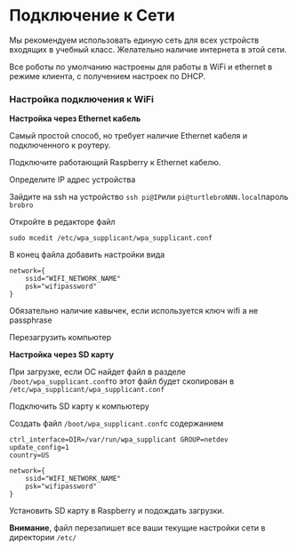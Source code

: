 # Подключение к Сети

Мы рекомендуем использовать единую сеть для всех устройств входящих в учебный класс. Желательно наличие интернета в этой сети.

Все роботы по умолчанию настроены для работы в WiFi и ethernet в режиме клиента, с получением настроек по DHCP.

### Настройка подключения к WiFi

**Настройка через Ethernet кабель**

Самый простой способ, но требует наличие Ethernet кабеля и подключенного к роутеру.

Подключите работающий Raspberry к Ethernet кабелю.

Определите IP адрес устройства

Зайдите на ssh на устройство `ssh pi@IP`или `pi@turtlebroNNN.local`пароль `brobro`

Откройте в редакторе файл

```text
sudo mcedit /etc/wpa_supplicant/wpa_supplicant.conf
```

В конец файла добавить настройки вида

```text
network={
    ssid="WIFI_NETWORK_NAME"
    psk="wifipassword"
}
```

Обязательно наличие кавычек, если используется ключ wifi а не passphrase

Перезагрузить компьютер

**Настройка через SD карту**

При загрузке, если ОС найдет файл в разделе `/boot/wpa_supplicant.conf`то этот файл будет скопирован в `/etc/wpa_supplicant/wpa_supplicant.conf`

Подключить SD карту к компьютеру

Создать файл `/boot/wpa_supplicant.conf`с содержанием

```text
ctrl_interface=DIR=/var/run/wpa_supplicant GROUP=netdev
update_config=1
country=US

network={
    ssid="WIFI_NETWORK_NAME"
    psk="wifipassword"
}
```

Установить SD карту в Raspberry и подождать загрузки.

**Внимание**, файл перезапишет все ваши текущие настройки сети в директории `/etc/`

